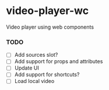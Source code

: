 # video-player-wc

Video player using web components

### TODO
- [ ] Add sources slot?
- [ ] Add support for props and attributes
- [ ] Update UI
- [ ] Add support for shortcuts?
- [ ] Load local video